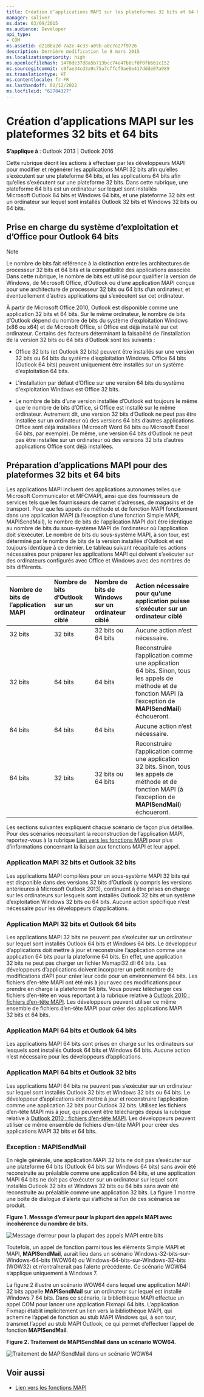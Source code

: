 ```yaml
---
title: Création d’applications MAPI sur les plateformes 32 bits et 64 bits
manager: soliver
ms.date: 03/09/2015
ms.audience: Developer
api_type:
- COM
ms.assetid: d218ba2d-7a2e-4c33-a09b-a8c7e27f9726
description: Dernière modification le 9 mars 2015
ms.localizationpriority: high
ms.openlocfilehash: 1478de37d8a5b713bcc74e47b0cf0f0fb661c152
ms.sourcegitcommit: c0fae34cd3a9c75a7cffcf9ae8e417ddde07a989
ms.translationtype: HT
ms.contentlocale: fr-FR
ms.lasthandoff: 02/12/2022
ms.locfileid: "62784327"
---
```

# <a name="building-mapi-applications-on-32-bit-and-64-bit-platforms"></a>Création d’applications MAPI sur les plateformes 32 bits et 64 bits

**S’applique à** : Outlook 2013 | Outlook 2016 
  
Cette rubrique décrit les actions à effectuer par les développeurs MAPI pour modifier et régénérer les applications MAPI 32 bits afin qu’elles s’exécutent sur une plateforme 64 bits, et les applications 64 bits afin qu’elles s’exécutent sur une plateforme 32 bits. Dans cette rubrique, une plateforme 64 bits est un ordinateur sur lequel sont installés Microsoft Outlook 64 bits et Windows 64 bits, et une plateforme 32 bits est un ordinateur sur lequel sont installés Outlook 32 bits et Windows 32 bits ou 64 bits. 
  
## <a name="operating-system-and-office-support-for-64-bit-outlook"></a>Prise en charge du système d’exploitation et d’Office pour Outlook 64 bits

> [!NOTE]
> Le nombre de bits fait référence à la distinction entre les architectures de processeur 32 bits et 64 bits et la compatibilité des applications associée. Dans cette rubrique, le nombre de bits est utilisé pour qualifier la version de Windows, de Microsoft Office, d’Outlook ou d’une application MAPI conçue pour une architecture de processeur 32 bits ou 64 bits d’un ordinateur, et éventuellement d’autres applications qui s’exécutent sur cet ordinateur. 
  
À partir de Microsoft Office 2010, Outlook est disponible comme une application 32 bits et 64 bits. Sur le même ordinateur, le nombre de bits d’Outlook dépend du nombre de bits du système d’exploitation Windows (x86 ou x64) et de Microsoft Office, si Office est déjà installé sur cet ordinateur. Certains des facteurs déterminant la faisabilité de l’installation de la version 32 bits ou 64 bits d’Outlook sont les suivants :
  
- Office 32 bits (et Outlook 32 bits) peuvent être installés sur une version 32 bits ou 64 bits du système d’exploitation Windows. Office 64 bits (Outlook 64 bits) peuvent uniquement être installés sur un système d’exploitation 64 bits.
    
- L'installation par défaut d’Office sur une version 64 bits du système d'exploitation Windows est Office 32 bits.
    
- Le nombre de bits d’une version installée d’Outlook est toujours le même que le nombre de bits d’Office, si Office est installé sur le même ordinateur. Autrement dit, une version 32 bits d’Outlook ne peut pas être installée sur un ordinateur où des versions 64 bits d’autres applications Office sont déjà installées (Microsoft Word 64 bits ou Microsoft Excel 64 bits, par exemple). De même, une version 64 bits d’Outlook ne peut pas être installée sur un ordinateur où des versions 32 bits d’autres applications Office sont déjà installées.
    
## <a name="preparing-mapi-applications-for-32-bit-and-64-bit-platforms"></a>Préparation d’applications MAPI pour des plateformes 32 bits et 64 bits

Les applications MAPI incluent des applications autonomes telles que Microsoft Communicator et MFCMAPI, ainsi que des fournisseurs de services tels que les fournisseurs de carnet d’adresses, de magasins et de transport. Pour que les appels de méthode et de fonction MAPI fonctionnent dans une application MAPI (à l’exception d’une fonction Simple MAPI, MAPISendMail), le nombre de bits de l’application MAPI doit être identique au nombre de bits du sous-système MAPI de l’ordinateur où l’application doit s’exécuter. Le nombre de bits du sous-système MAPI, à son tour, est déterminé par le nombre de bits de la version installée d’Outlook et est toujours identique à ce dernier. Le tableau suivant récapitule les actions nécessaires pour préparer les applications MAPI qui doivent s’exécuter sur des ordinateurs configurés avec Office et Windows avec des nombres de bits différents.
  
|Nombre de bits de l’application MAPI|Nombre de bits d’Outlook sur un ordinateur ciblé|Nombre de bits de Windows sur un ordinateur ciblé|Action nécessaire pour qu’une application puisse s’exécuter sur un ordinateur ciblé|
|:-----|:-----|:-----|:-----|
|32 bits  <br/> |32 bits  <br/> |32 bits ou 64 bits  <br/> |Aucune action n’est nécessaire. |
|32 bits  <br/> |64 bits  <br/> |64 bits  <br/> |Reconstruire l’application comme une application 64 bits. Sinon, tous les appels de méthode et de fonction MAPI (à l’exception de **MAPISendMail**) échoueront. |
|64 bits  <br/> |64 bits  <br/> |64 bits  <br/> |Aucune action n’est nécessaire. |
|64 bits  <br/> |32 bits  <br/> |32 bits ou 64 bits  <br/> |Reconstruire l’application comme une application 32 bits. Sinon, tous les appels de méthode et de fonction MAPI (à l’exception de **MAPISendMail**) échoueront. |
   
Les sections suivantes expliquent chaque scénario de façon plus détaillée. Pour des scénarios nécessitant la reconstruction de l’application MAPI, reportez-vous à la rubrique [Lien vers les fonctions MAPI](how-to-link-to-mapi-functions.md) pour plus d’informations concernant la liaison aux fonctions MAPI et leur appel. 
  
### <a name="32-bit-mapi-application-and-32-bit-outlook"></a>Application MAPI 32 bits et Outlook 32 bits

Les applications MAPI compilées pour un sous-système MAPI 32 bits qui est disponible dans des versions 32 bits d’Outlook (y compris les versions antérieures à Microsoft Outlook 2013), continuent à être prises en charge sur les ordinateurs sur lesquels sont installés Outlook 32 bits et un système d’exploitation Windows 32 bits ou 64 bits. Aucune action spécifique n’est nécessaire pour les développeurs d’applications.
  
### <a name="32-bit-mapi-application-and-64-bit-outlook"></a>Application MAPI 32 bits et Outlook 64 bits

Les applications MAPI 32 bits ne peuvent pas s’exécuter sur un ordinateur sur lequel sont installés Outlook 64 bits et Windows 64 bits. Le développeur d’applications doit mettre à jour et reconstruire l’application comme une application 64 bits pour la plateforme 64 bits. En effet, une application 32 bits ne peut pas charger un fichier Msmapi32.dll 64 bits. Les développeurs d’applications doivent incorporer un petit nombre de modifications d’API pour créer leur code pour un environnement 64 bits. Les fichiers d’en-tête MAPI ont été mis à jour avec ces modifications pour prendre en charge la plateforme 64 bits. Vous pouvez télécharger ces fichiers d’en-tête en vous reportant à la rubrique relative à [Outlook 2010 : fichiers d’en-tête MAPI](https://www.microsoft.com/downloads/details.aspx?FamilyID=f8d01fc8-f7b5-4228-baa3-817488a66db1). Les développeurs peuvent utiliser ce même ensemble de fichiers d’en-tête MAPI pour créer des applications MAPI 32 bits et 64 bits.
  
### <a name="64-bit-mapi-application-and-64-bit-outlook"></a>Application MAPI 64 bits et Outlook 64 bits

Les applications MAPI 64 bits sont prises en charge sur les ordinateurs sur lesquels sont installés Outlook 64 bits et Windows 64 bits. Aucune action n’est nécessaire pour les développeurs d’applications.
  
### <a name="64-bit-mapi-application-and-32-bit-outlook"></a>Application MAPI 64 bits et Outlook 32 bits

Les applications MAPI 64 bits ne peuvent pas s’exécuter sur un ordinateur sur lequel sont installés Outlook 32 bits et Windows 32 bits ou 64 bits. Le développeur d’applications doit mettre à jour et reconstruire l’application comme une application 32 bits pour Outlook 32 bits. Utilisez les fichiers d’en-tête MAPI mis à jour, qui peuvent être téléchargés depuis la rubrique relative à [Outlook 2010 : fichiers d’en-tête MAPI](https://www.microsoft.com/downloads/details.aspx?FamilyID=f8d01fc8-f7b5-4228-baa3-817488a66db1). Les développeurs peuvent utiliser ce même ensemble de fichiers d’en-tête MAPI pour créer des applications MAPI 32 bits et 64 bits.
  
### <a name="exception-mapisendmail"></a>Exception : MAPISendMail

En règle générale, une application MAPI 32 bits ne doit pas s’exécuter sur une plateforme 64 bits (Outlook 64 bits sur Windows 64 bits) sans avoir été reconstruite au préalable comme une application 64 bits, et une application MAPI 64 bits ne doit pas s’exécuter sur un ordinateur sur lequel sont installés Outlook 32 bits et Windows 32 bits ou 64 bits sans avoir été reconstruite au préalable comme une application 32 bits. La figure 1 montre une boîte de dialogue d’alerte qui s’affiche si l’un de ces scénarios se produit.
  
**Figure 1. Message d’erreur pour la plupart des appels MAPI avec incohérence du nombre de bits.**

![Message d’erreur pour la plupart des appels MAPI entre bits](media/738905fb-57ae-4af7-b54b-a1676c80d3c3.JPG "Message d’erreur pour la plupart des appels MAPI avec incohérence du nombre de bits")
  
Toutefois, un appel de fonction parmi tous les éléments Simple MAPI et MAPI, **MAPISendMail**, aurait lieu dans un scénario Windows-32-bits-sur-Windows-64-bits (WOW64) ou Windows-64-bits-sur-Windows-32-bits (WOW32) et n’entraînerait pas l’alerte précédente. Ce scénario WOW64 s’applique uniquement à Windows 7. 

La figure 2 illustre un scénario WOW64 dans lequel une application MAPI 32 bits appelle **MAPISendMail** sur un ordinateur sur lequel est installé Windows 7 64 bits. Dans ce scénario, la bibliothèque MAPI effectue un appel COM pour lancer une application Fixmapi 64 bits. L’application Fixmapi établit implicitement un lien vers la bibliothèque MAPI, qui achemine l’appel de fonction au stub MAPI Windows qui, à son tour, transmet l’appel au stub MAPI Outlook, ce qui permet d’effectuer l’appel de fonction **MAPISendMail**. 
  
**Figure 2. Traitement de MAPISendMail dans un scénario WOW64.**

![Traitement de MAPISendMail dans un scénario WOW64](media/346ba974-4844-4b64-9dd1-d0f829ab99b3.gif "Traitement de MAPISendMail dans un scénario WOW64")
  
## <a name="see-also"></a>Voir aussi

- [Lien vers les fonctions MAPI](how-to-link-to-mapi-functions.md)

